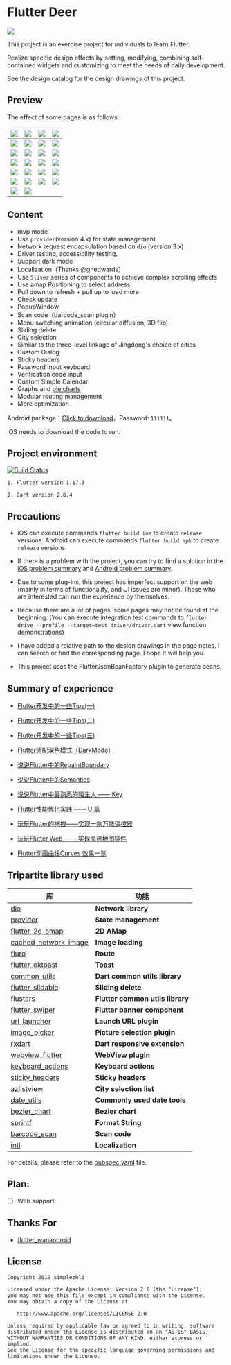 # Flutter Deer

<img src="preview/logo.jpg"/>

This project is an exercise project for individuals to learn Flutter.

Realize specific design effects by setting, modifying, combining self-contained widgets and customizing to meet the needs of daily development.

See the design catalog for the design drawings of this project.

## Preview

The effect of some pages is as follows:

| ![](./preview/Screenshot_1.png)    |  ![](./preview/Screenshot_2.png)    | ![](./preview/Screenshot_3.png)   |  ![](./preview/Screenshot_4.png)   |
| :--------------------------------: | :---------------------------------: | :-------------------------------: | :-------------------------------:  |
| ![](./preview/Screenshot_5.png)    |  ![](./preview/Screenshot_6.png)    | ![](./preview/Screenshot_7.png)   |  ![](./preview/Screenshot_8.png)   |
| ![](./preview/Screenshot_9.png)    |  ![](./preview/Screenshot_10.png)   | ![](./preview/Screenshot_11.png)  |  ![](./preview/Screenshot_12.png)  |
| ![](./preview/Screenshot_13.png)   |  ![](./preview/Screenshot_14.png)   | ![](./preview/Screenshot_15.png)  |  ![](./preview/Screenshot_17.png)  |
| ![](./preview/Screenshot_18.png)   |  ![](./preview/Screenshot_19.png)   | ![](./preview/Screenshot_20.png)  |  ![](./preview/Screenshot_21.png)  |
| ![](./preview/Screenshot_22.jpg)   |  ![](./preview/Screenshot_23.jpg)   | ![](./preview/Screenshot_24.jpg)  |  ![](./preview/Screenshot_25.jpg)  |
| ![](./preview/Screenshot_26.jpg)   |  ![](./preview/Screenshot_27.jpg)   |  |  |

## Content

* mvp mode
* Use `provider`(version 4.x) for state management
* Network request encapsulation based on `dio` (version 3.x)
* Driver testing, accessibility testing.
* Support dark mode
* Localization（Thanks @ghedwards）  
* Use `Sliver` series of components to achieve complex scrolling effects
* Use amap Positioning to select address
* Pull down to refresh + pull up to load more
* Check update
* PopupWindow
* Scan code（barcode_scan plugin）
* Menu switching animation (circular diffusion, 3D flip)
* Sliding delete
* City selection
* Similar to the three-level linkage of Jingdong's choice of cities
* Custom Dialog
* Sticky headers
* Password input keyboard
* Verification code input
* Custom Simple Calendar
* Graphs and [pie charts](https://dartpad.cn/d06f8f737d6eb2d87978eb2d14b87864)
* Modular routing management
* More optimization


Android package：[Click to download](https://www.pgyer.com/gYXj)，Password: `111111`。

iOS needs to download the code to run.

## Project environment

[![Build Status](https://github.com/simplezhli/flutter_deer/workflows/flutter_deer%20driver/badge.svg?branch=master)](https://github.com/simplezhli/flutter_deer/actions?query=workflow%3A%22flutter_deer+driver%22+branch%3Amaster)

    1. Flutter version 1.17.3
     
    2. Dart version 2.8.4

## Precautions

- iOS can execute commands `flutter build ios` to create `release` versions. Android can execute commands `flutter build apk` to create `release` versions.

- If there is a problem with the project, you can try to find a solution in the [iOS problem summary](./iOS问题汇总.md) and [Android problem summary](./Android问题汇总.md).

- Due to some plug-ins, this project has imperfect support on the web (mainly in terms of functionality, and UI issues are minor). Those who are interested can run the experience by themselves.
        
- Because there are a lot of pages, some pages may not be found at the beginning. (You can execute integration test commands to `flutter drive --profile --target=test_driver/driver.dart` view function demonstrations)

- I have added a relative path to the design drawings in the page notes. I can search or find the corresponding page. I hope it will help you.

- This project uses the FlutterJsonBeanFactory plugin to generate beans. 

## Summary of experience

- [Flutter开发中的一些Tips(一)](https://weilu.blog.csdn.net/article/details/90546727)

- [Flutter开发中的一些Tips(二)](https://weilu.blog.csdn.net/article/details/94849020)

- [Flutter开发中的一些Tips(三)](https://weilu.blog.csdn.net/article/details/100108123)

- [Flutter适配深色模式（DarkMode）](https://weilu.blog.csdn.net/article/details/102531559)

- [说说Flutter中的RepaintBoundary](https://weilu.blog.csdn.net/article/details/103452637)

- [说说Flutter中的Semantics](https://weilu.blog.csdn.net/article/details/103823259)

- [说说Flutter中最熟悉的陌生人 —— Key](https://weilu.blog.csdn.net/article/details/104745624)

- [Flutter性能优化实践 —— UI篇](https://weilu.blog.csdn.net/article/details/106046434)

- [玩玩Flutter的拖拽——实现一款万能遥控器](https://weilu.blog.csdn.net/article/details/105237677)

- [玩玩Flutter Web —— 实现高德地图插件](https://weilu.blog.csdn.net/article/details/106465792)

- [Flutter动画曲线Curves 效果一览](https://weilu.blog.csdn.net/article/details/95632571)
    
## Tripartite library used

| 库                         | 功能             |
| -------------------------- | --------------- |
| [dio](https://github.com/flutterchina/dio)                            | **Network library**       |
| [provider](https://github.com/rrousselGit/provider)                   | **State management**     |
| [flutter_2d_amap](https://github.com/simplezhli/flutter_2d_amap)      | **2D AMap**   |
| [cached_network_image](https://github.com/renefloor/flutter_cached_network_image)       | **Image loading**       |
| [fluro](https://github.com/theyakka/fluro)                            | **Route**     |
| [flutter_oktoast](https://github.com/OpenFlutter/flutter_oktoast)     | **Toast**        |
| [common_utils](https://github.com/Sky24n/common_utils)                | **Dart common utils library**     |
| [flutter_slidable](https://github.com/letsar/flutter_slidable)        | **Sliding delete**     |
| [flustars](https://github.com/Sky24n/flustars)                        | **Flutter common utils library**       |
| [flutter_swiper](https://github.com/best-flutter/flutter_swiper)      | **Flutter banner component**       |
| [url_launcher](https://github.com/flutter/plugins/tree/master/packages/url_launcher)   | **Launch URL plugin**       |
| [image_picker](https://github.com/flutter/plugins/tree/master/packages/image_picker)   | **Picture selection plugin** |
| [rxdart](https://github.com/ReactiveX/rxdart)                         | **Dart responsive extension** |
| [webview_flutter](https://github.com/flutter/plugins/tree/master/packages/webview_flutter)    | **WebView plugin**       |
| [keyboard_actions](https://github.com/diegoveloper/flutter_keyboard_actions)                  | **Keyboard actions**       |
| [sticky_headers](https://github.com/fluttercommunity/flutter_sticky_headers)   | **Sticky headers**       |
| [azlistview](https://github.com/flutterchina/azlistview)              | **City selection list**   |
| [date_utils](https://github.com/apptreesoftware/date_utils)           | **Commonly used date tools** |
| [bezier_chart](https://github.com/aeyrium/bezier-chart)               | **Bezier chart**       |
| [sprintf](https://github.com/Naddiseo/dart-sprintf)                   | **Format String**   |
| [barcode_scan](https://github.com/apptreesoftware/flutter_barcode_reader)     | **Scan code** |
| [intl](https://github.com/dart-lang/intl)     | **Localization** |

For details, please refer to the [pubspec.yaml](https://github.com/simplezhli/flutter_deer/blob/master/pubspec.yaml) file.  

## Plan:

* [ ] Web support.

## Thanks For

- [flutter_wanandroid](https://github.com/Sky24n/flutter_wanandroid)

## License

	Copyright 2019 simplezhli

    Licensed under the Apache License, Version 2.0 (the "License");
    you may not use this file except in compliance with the License.
    You may obtain a copy of the License at

       http://www.apache.org/licenses/LICENSE-2.0

    Unless required by applicable law or agreed to in writing, software
    distributed under the License is distributed on an "AS IS" BASIS,
    WITHOUT WARRANTIES OR CONDITIONS OF ANY KIND, either express or implied.
    See the License for the specific language governing permissions and
    limitations under the License.

